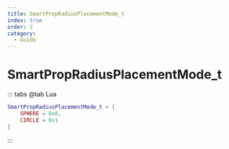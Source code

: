 ```yaml
---
title: SmartPropRadiusPlacementMode_t
index: true
order: 2
category:
  - Guide
---
```


# SmartPropRadiusPlacementMode_t
::: tabs
@tab Lua
```lua
SmartPropRadiusPlacementMode_t = {
    SPHERE = 0x0,
    CIRCLE = 0x1
}
```
:::